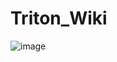# Triton_Wiki
![image](https://github.com/QuickFire-Corp-Tech/Triton_Wiki/assets/74217586/de22e706-99ab-4df6-9554-07b2d5fcd225)
